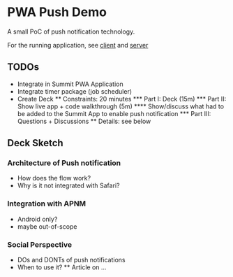# PWA Push Demo

A small PoC of push notification technology.

For the running application, see
[client](https://pwa-push-demo2.azurewebsites.net/) and
[server](https://pwa-push-demo2.azurewebsites.net/web_app/index.html)

## TODOs
* Integrate in Summit PWA Application
* Integrate timer package (job scheduler)
* Create Deck
  ** Constraints: 20 minutes
     *** Part I: Deck (15m)
     *** Part II: Show live app + code walkthrough (5m)
         **** Show/discuss what had to be added to the Summit App to enable push notification
     *** Part III: Questions + Discussions
 ** Details: see below

## Deck Sketch
### Architecture of Push notification
* How does the flow work?
* Why is it not integrated with Safari?

### Integration with APNM
* Android only?
* maybe out-of-scope

### Social Perspective
* DOs and DONTs of push notifications
* When to use it?
  ** Article on ...
